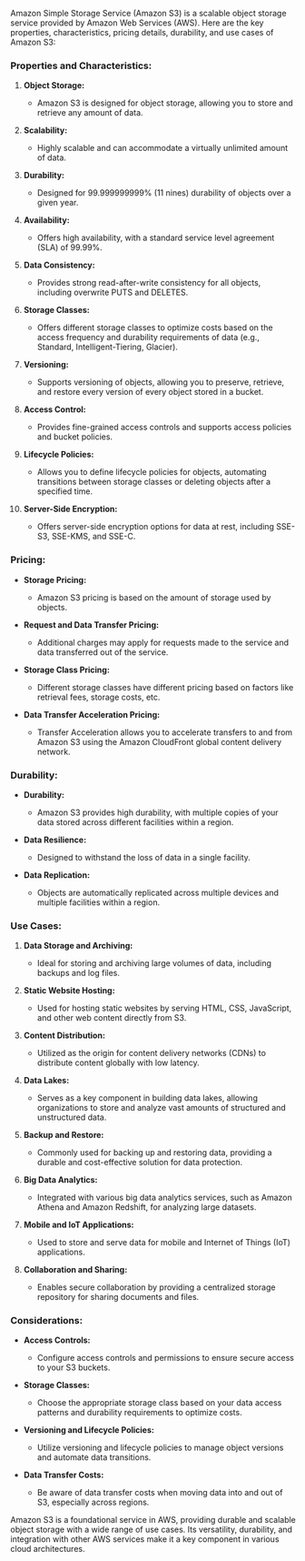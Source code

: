 Amazon Simple Storage Service (Amazon S3) is a scalable object storage service provided by Amazon Web Services (AWS). Here are the key properties, characteristics, pricing details, durability, and use cases of Amazon S3:

### Properties and Characteristics:

1. **Object Storage:**
   - Amazon S3 is designed for object storage, allowing you to store and retrieve any amount of data.

2. **Scalability:**
   - Highly scalable and can accommodate a virtually unlimited amount of data.

3. **Durability:**
   - Designed for 99.999999999% (11 nines) durability of objects over a given year.

4. **Availability:**
   - Offers high availability, with a standard service level agreement (SLA) of 99.99%.

5. **Data Consistency:**
   - Provides strong read-after-write consistency for all objects, including overwrite PUTS and DELETES.

6. **Storage Classes:**
   - Offers different storage classes to optimize costs based on the access frequency and durability requirements of data (e.g., Standard, Intelligent-Tiering, Glacier).

7. **Versioning:**
   - Supports versioning of objects, allowing you to preserve, retrieve, and restore every version of every object stored in a bucket.

8. **Access Control:**
   - Provides fine-grained access controls and supports access policies and bucket policies.

9. **Lifecycle Policies:**
   - Allows you to define lifecycle policies for objects, automating transitions between storage classes or deleting objects after a specified time.

10. **Server-Side Encryption:**
    - Offers server-side encryption options for data at rest, including SSE-S3, SSE-KMS, and SSE-C.

### Pricing:

- **Storage Pricing:**
  - Amazon S3 pricing is based on the amount of storage used by objects.

- **Request and Data Transfer Pricing:**
  - Additional charges may apply for requests made to the service and data transferred out of the service.

- **Storage Class Pricing:**
  - Different storage classes have different pricing based on factors like retrieval fees, storage costs, etc.

- **Data Transfer Acceleration Pricing:**
  - Transfer Acceleration allows you to accelerate transfers to and from Amazon S3 using the Amazon CloudFront global content delivery network.

### Durability:

- **Durability:** 
  - Amazon S3 provides high durability, with multiple copies of your data stored across different facilities within a region.

- **Data Resilience:**
  - Designed to withstand the loss of data in a single facility.

- **Data Replication:**
  - Objects are automatically replicated across multiple devices and multiple facilities within a region.

### Use Cases:

1. **Data Storage and Archiving:**
   - Ideal for storing and archiving large volumes of data, including backups and log files.

2. **Static Website Hosting:**
   - Used for hosting static websites by serving HTML, CSS, JavaScript, and other web content directly from S3.

3. **Content Distribution:**
   - Utilized as the origin for content delivery networks (CDNs) to distribute content globally with low latency.

4. **Data Lakes:**
   - Serves as a key component in building data lakes, allowing organizations to store and analyze vast amounts of structured and unstructured data.

5. **Backup and Restore:**
   - Commonly used for backing up and restoring data, providing a durable and cost-effective solution for data protection.

6. **Big Data Analytics:**
   - Integrated with various big data analytics services, such as Amazon Athena and Amazon Redshift, for analyzing large datasets.

7. **Mobile and IoT Applications:**
   - Used to store and serve data for mobile and Internet of Things (IoT) applications.

8. **Collaboration and Sharing:**
   - Enables secure collaboration by providing a centralized storage repository for sharing documents and files.

### Considerations:

- **Access Controls:**
  - Configure access controls and permissions to ensure secure access to your S3 buckets.

- **Storage Classes:**
  - Choose the appropriate storage class based on your data access patterns and durability requirements to optimize costs.

- **Versioning and Lifecycle Policies:**
  - Utilize versioning and lifecycle policies to manage object versions and automate data transitions.

- **Data Transfer Costs:**
  - Be aware of data transfer costs when moving data into and out of S3, especially across regions.

Amazon S3 is a foundational service in AWS, providing durable and scalable object storage with a wide range of use cases. Its versatility, durability, and integration with other AWS services make it a key component in various cloud architectures.
